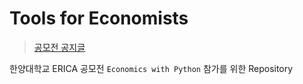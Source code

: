 # Tools for Economists

> [공모전 공지글](https://ibus.hanyang.ac.kr/front/community/notice/notice-view?id=2621)

한양대학교 ERICA 공모전 `Economics with Python` 참가를 위한 Repository
